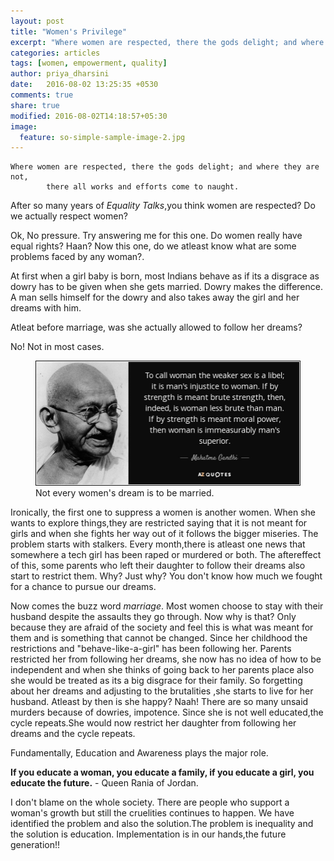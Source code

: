 ```yaml
---
layout: post
title: "Women's Privilege"
excerpt: "Where women are respected, there the gods delight; and where they are not, there all works and efforts come to naught."
categories: articles
tags: [women, empowerment, quality]
author: priya_dharsini
date:   2016-08-02 13:25:35 +0530
comments: true
share: true
modified: 2016-08-02T14:18:57+05:30
image:
  feature: so-simple-sample-image-2.jpg
---
```



	Where women are respected, there the gods delight; and where they are not,
	 		there all works and efforts come to naught.


After so many years of *Equality Talks*,you think women are respected? Do we actually respect women?

Ok, No pressure. Try answering me for this one. Do women really have equal rights? Haan? Now this one, do we atleast know what are some problems faced by any woman?.

At first when a girl baby is born, most Indians behave as if its a disgrace as dowry has to be given when she gets married. Dowry makes the difference. A man sells himself for the dowry and also takes away the girl and her dreams with him.

Atleat before marriage, was she actually allowed to follow her dreams?

No! Not in most cases.

<figure>
	<img src="/images/gandhi.jpg" alt="image">
	<figcaption>Not every women's dream is to be married.</figcaption>
</figure>

Ironically, the first one to suppress a women is another women. When she wants to explore things,they are restricted saying that it is not meant for girls and when she fights her way out of it follows the bigger miseries. The problem starts with stalkers. Every month,there is atleast one news that somewhere a tech girl has been raped or murdered or both. The aftereffect of this, some parents who left their daughter to follow their dreams also start to restrict them. Why? Just why? You don't know how much we fought for a chance to pursue our dreams.

Now comes the buzz word *marriage*. Most women choose to stay with their husband despite the assaults they go through. Now why is that? Only because they are afraid of the society and feel this is what was meant for them and is something that cannot be changed. Since her childhood the restrictions and "behave-like-a-girl" has been following her. Parents restricted her from following her dreams, she now has no idea of how to be independent and when she thinks of going back to her parents place also she would be treated as its a big disgrace for their family. So forgetting about her dreams and adjusting to the brutalities ,she starts to live for her husband. Atleast by then is she happy? Naah! There are so many unsaid murders because of dowries, impotence. Since she is not well educated,the cycle repeats.She would now restrict her daughter from following her dreams and the cycle repeats.

Fundamentally, Education and Awareness plays the major role.

**If you educate a woman, you educate a family, if you educate a girl, you educate the future.** - Queen Rania of Jordan.

I don't blame on the whole society. There are people who support a woman's growth but still the cruelities continues to happen. We have identified the problem and also the solution.The problem is inequality and the solution is education. Implementation is in our hands,the future generation!!
